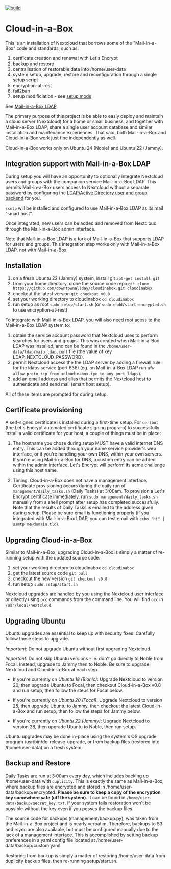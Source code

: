 [![build](https://github.com/downtownallday/cloudinabox/actions/workflows/commit-tests.yml/badge.svg)](https://github.com/downtownallday/cloudinabox/actions)

# Cloud-in-a-Box

This is an installation of Nextcloud that borrows some of the "Mail-in-a-Box" code and standards, such as:

1. certficate creation and renewal with Let's Encrypt
1. backup and restore
1. centralisation of restorable data into /home/user-data
1. system setup, upgrade, restore and reconfiguration through a single setup script
1. encryption-at-rest
1. fail2ban
1. setup modificiation - see [setup mods](setup/mods.available/README.md)

See [Mail-in-a-Box LDAP](https://github.com/downtownallday/mailinabox-ldap).

The primary purpose of this project is be able to easly deploy and maintain a cloud server (Nextcloud) for a home or small business, and together with Mail-in-a-Box LDAP, share a single user account database and similar installation and maintenance experiences. That said, both Mail-in-a-Box and Cloud-in-a-Box work just fine independently as well.

Cloud-in-a-Box works only on Ubuntu 24 (Noble) and Ubuntu 22 (Jammy).


## Integration support with Mail-in-a-Box LDAP

During setup you will have an opportunity to optionally integrate Nextcloud users and groups with the companion service Mail-in-a-Box LDAP. This permits Mail-in-a-Box users access to Nextcloud without a separate password by configuring the [LDAP/Active Directory user and group backend](https://nextcloud.com/usermanagement/) for you.

`ssmtp` will be installed and configured to use Mail-in-a-Box LDAP as its mail "smart host".

Once integrated, new users can be added and removed from Nextcloud through the Mail-in-a-Box admin interface.

Note that Mail-in-a-Box LDAP is a fork of Mail-in-a-Box that supports LDAP for users and groups. This integration step works only with Mail-in-a-Box LDAP, not with Mail-in-a-Box.


## Installation

1. on a fresh Ubuntu 22 (Jammy) system, install git `apt-get install git`
2. from your home directory, clone the source code repo `git clone https://github.com/downtownallday/cloudinabox.git cloudinabox`
3. checkout the latest version `git checkout v0.8`
4. set your working directory to cloudinabox `cd cloudinabox`
5. run setup as root `sudo setup/start.sh` (or `sudo ehdd/start-encrypted.sh` to use encryption-at-rest)

To integrate with Mail-in-a-Box LDAP, you will also need root acess to the Mail-in-a-Box LDAP system to:

1. obtain the service account password that Nextcloud uses to perform searches for users and groups. This was created when Mail-in-a-Box LDAP was installed, and can be found in the `/home/user-data/ldap/maib_ldap.conf` file (the value of key LDAP_NEXTCLOUD_PASSWORD).
2. permit Nextcloud access the the LDAP server by adding a firewall rule for the ldaps service (port 636) (eg. on Mail-in-a-Box LDAP run `ufw allow proto tcp from <cloudinabox-ip> to any port ldaps`).
3. add an email address and alias that permits the Nextcloud host to authenticate and send mail (smart host setup).

All of these items are prompted for during setup.



## Certificate provisioning

A self-signed certificate is installed during a first-time setup. For `certbot` (the Let's Encrypt automated certificate signing program) to successfully install a valid certificate for your host, a couple of things must be in place:

1. The hostname you chose during setup MUST have a valid internet DNS entry. This can be added through your name service provider's web interface, or if you're handling your own DNS, within your own servers. If you're using Mail-in-a-Box for DNS, a custom entry can be added within the admin interface. Let's Encrypt will perform its acme challenge using this host name.

2. Timing. Cloud-in-a-Box does not have a management interface. Certificate provisioning occurs during the daily run of `management/daily_tasks.sh` (Daily Tasks) at 3:00am. To provision a Let's Encrypt certificate immediately, run `sudo management/daily_tasks.sh` manually from a shell prompt after setup has completed successfully. Note that the results of Daily Tasks is emailed to the address given during setup. Please be sure email is functioning properly (if you integrated with Mail-in-a-Box LDAP, you can test email with `echo "hi" | ssmtp me@domain.tld`).


## Upgrading Cloud-in-a-Box

Similar to Mail-in-a-Box, upgrading Cloud-in-a-Box is simply a matter of re-running setup with the updated source code.

1. set your working directory to cloudinabox `cd cloudinabox`
1. get the latest source code `git pull`
1. checkout the new version `git checkout v0.8`
1. run setup `sudo setup/start.sh`

Nextcloud upgrades are handled by you using the Nextcloud user interface or directly using `occ` commands from the command line. You will find `occ` in `/usr/local/nextcloud`.

## Upgrading Ubuntu

Ubuntu upgrades are essential to keep up with security fixes. Carefully follow these steps to upgrade.

*Important*: Do not upgrade Ubuntu without first upgrading Nextcloud.

*Important*: Do not skip Ubuntu versions - ie. don't go directly to Noble from Focal. Instead, upgrade to Jammy then to Noble. Be sure to upgrade Nextcloud and Cloud-in-a-Box at each step.

- If you're currently on *Ubuntu 18 (Bionic)*: Upgrade Nextcloud to version 20, then upgrade Ubuntu to Focal, then checkout Cloud-in-a-Box v0.8 and run setup, then follow the steps for Focal below.

- If you're currently on *Ubuntu 20 (Focal)*: Upgrade Nextcloud to version 25, then upgrade Ubuntu to Jammy, then checkout the latest Cloud-in-a-Box and run setup, then follow the steps for Jammy below.

- If you're currently on *Ubuntu 22 (Jammy)*: Upgrade Nextcloud to version 28, then upgrade Ubuntu to Noble, then run setup.

Ubuntu upgrades may be done in-place using the system's OS upgrade program /usr/bin/do-release-upgrade, or from backup files (restored into /home/user-data) on a fresh system.


## Backup and Restore

Daily Tasks are run at 3:00am every day, which includes backing up /home/user-data with `duplicity`. This is exactly the same as Mail-in-a-Box, where backup files are encrypted and stored in /home/user-data/backup/encrypted. **Please be sure to keep a copy of the encryption key somewhere safe (off the system)**. It can be found in `/home/user-data/backup/secret_key.txt`. If your system fails restoration won't be possible without the key even if you posses the backup files.

The source code for backups (management/backup.py), was taken from the Mail-in-a-Box project and is nearly verbatim. Therefore, backups to S3 and rsync are also available, but must be configured manually due to the lack of a management interface. This is accomplished by setting backup preferences in a yaml config file located at /home/user-data/backup/custom.yaml.

Restoring from backup is simply a matter of restoring /home/user-data from duplicity backup files, then re-running setup/start.sh.

